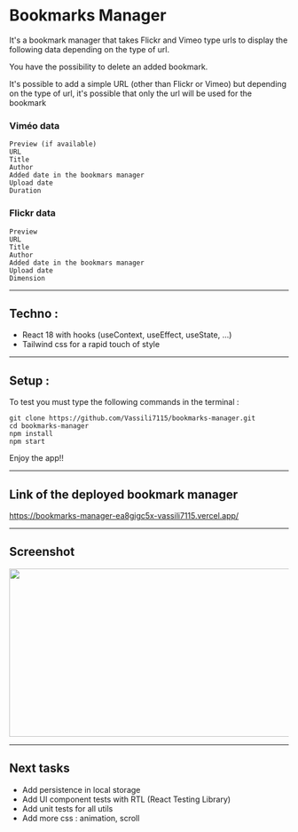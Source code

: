 # Bookmarks Manager
It's a bookmark manager that takes Flickr and Vimeo type urls to display the following data depending on the type of url.

You have the possibility to delete an added bookmark.

It's possible to add a simple URL (other than Flickr or Vimeo) but depending on the type of url, it's possible that only the url will be used for the bookmark

### Viméo data
``` 
Preview (if available)
URL
Title
Author
Added date in the bookmars manager
Upload date
Duration 
```

### Flickr data
``` 
Preview 
URL
Title
Author
Added date in the bookmars manager
Upload date
Dimension 
```

----

## Techno : 
- React 18 with hooks (useContext, useEffect, useState, ...)
- Tailwind css for a rapid touch of style

----
## Setup : 

To test you must type the following commands in the terminal : 
```
git clone https://github.com/Vassili7115/bookmarks-manager.git
cd bookmarks-manager
npm install
npm start
```

Enjoy the app!!

----

## Link of the deployed bookmark manager
https://bookmarks-manager-ea8gigc5x-vassili7115.vercel.app/

----
## Screenshot
<img src="https://zupimages.net/up/22/15/vlq5.png" width="512" height="303">


---

## Next tasks
- Add persistence in local storage
- Add UI component tests with RTL (React Testing Library)
- Add unit tests for all utils
- Add more css : animation, scroll

